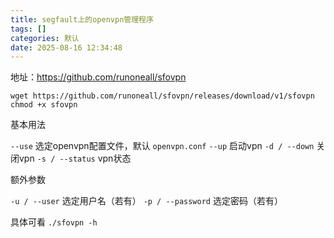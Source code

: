 ```yaml
---
title: segfault上的openvpn管理程序
tags: []
categories: 默认
date: 2025-08-16 12:34:48
---
```


地址：https://github.com/runoneall/sfovpn

```shell
wget https://github.com/runoneall/sfovpn/releases/download/v1/sfovpn
chmod +x sfovpn
```

基本用法

`--use` 选定openvpn配置文件，默认 `openvpn.conf`
`--up` 启动vpn
`-d / --down` 关闭vpn
`-s / --status` vpn状态

额外参数

`-u / --user` 选定用户名（若有）
`-p / --password` 选定密码（若有）

具体可看 `./sfovpn -h`
